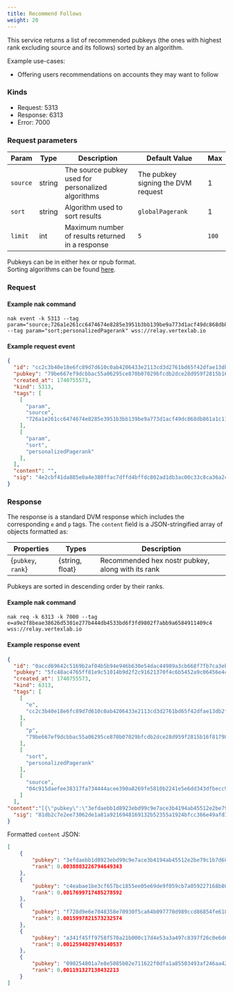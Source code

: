 ```yaml
---
title: Recommend Follows
weight: 20
---
```



This service returns a list of recommended pubkeys (the ones with highest rank excluding source and its follows) sorted by an algorithm.

Example use-cases:
 - Offering users recommendations on accounts they may want to follow

### Kinds

 - Request: 5313
 - Response: 6313
 - Error: 7000

### Request parameters

| Param | Type | Description | Default Value | Max |
|-----|-----|-----|-----|-----|
| `source` | string | The source pubkey used for personalized algorithms | The pubkey signing the DVM request | 1 |
| `sort` | string | Algorithm used to sort results | `globalPagerank` | 1 |
| `limit` | int | Maximum number of results returned in a response | `5` | `100` |

Pubkeys can be in either hex or npub format.  
Sorting algorithms can be found [here](/docs/algos).

### Request

#### Example nak command
```
nak event -k 5313 --tag param="source;726a1e261cc6474674e8285e3951b3bb139be9a773d1acf49dc868db861a1c11" --tag param="sort;personalizedPagerank" wss://relay.vertexlab.io
```

#### Example request event

```json
{
  "id": "cc2c3b40e18e6fc89d7d610c0ab4206433e2113cd3d2761bd65f42dfae13db2f",
  "pubkey": "79be667ef9dcbbac55a06295ce870b07029bfcdb2dce28d959f2815b16f81798",
  "created_at": 1740755573,
  "kind": 5313,
  "tags": [
    [
      "param",
      "source",
      "726a1e261cc6474674e8285e3951b3bb139be9a773d1acf49dc868db861a1c11"
    ],
    [
      "param",
      "sort",
      "personalizedPagerank"
    ],
  ],
  "content": "",
  "sig": "4e2cbf41da885e0a4e380ffac7dffd4bffdc802ad1db3ac00c33c8ca36a2cba9e3829064cd0569c58788d6b7e0a0fc30dcdde7b0d281e5f9a0b9e87ea2e610bd"
}
```

### Response

The response is a standard DVM response which includes the corresponding `e` and `p` tags. 
The `content` field is a JSON-stringified array of objects formatted as:

| Properties | Types | Description |
|-----|-----|-----|
| {`pubkey`, `rank`} | {string, float} | Recommended hex nostr pubkey, along with its rank |

Pubkeys are sorted in descending order by their ranks.

#### Example nak command
```
nak req -k 6313 -k 7000 --tag e=a9e2f8beae38626d5301e277b444db4533bd6f3fd9802f7abb9a6584911409c4 wss://relay.vertexlab.io
```

#### Example response event

```json
{
  "id": "0accd69642c5169b2af04b5b94e946b630e54dac44989a3cb668f7fb7ca3eb32",
  "pubkey": "5fc48ac4765ff81e9c51014b9d2f2c91621370f4c6b5452a9c06456e4cccaeb4",
  "created_at": 1740755573,
  "kind": 6313,
  "tags": [
    [
      "e",
      "cc2c3b40e18e6fc89d7d610c0ab4206433e2113cd3d2761bd65f42dfae13db2f"
    ],
    [
      "p",
      "79be667ef9dcbbac55a06295ce870b07029bfcdb2dce28d959f2815b16f81798"
    ],
    [
      "sort",
      "personalizedPagerank"
    ],
    [
      "source",
      "04c915daefee38317fa734444acee390a8269fe5810b2241e5e6dd343dfbecc9"
    ]
  ],
"content":"[{\"pubkey\":\"3efdaebb1d8923ebd99c9e7ace3b4194ab45512e2be79c1b7d68d9243e0d2681\",\"rank\":0.0038803226794649343},{\"pubkey\":\"c4eabae1be3cf657bc1855ee05e69de9f059cb7a059227168b80b89761cbc4e0\",\"rank\":0.0017699717485278592},{\"pubkey\":\"f728d9e6e7048358e70930f5ca64b097770d989ccd86854fe618eda9c8a38106\",\"rank\":0.0015997821573232574},{\"pubkey\":\"a341f45ff9758f570a21b000c17d4e53a3a497c8397f26c0e6d61e5acffc7a98\",\"rank\":0.0012594029749140537},{\"pubkey\":\"090254801a7e8e5085b02e711622f0dfa1a85503493af246aa42af08f5e4d2df\",\"rank\":0.001191327138432213}]",
  "sig": "81db2c7e2ee73062de1a81a9216948169132b52355a1924bfcc366e49afd34b01ce3e02a3ffc7e8e586918f4a7a610f7ec6b7df7885a2f7d58e83d0ac59c07c1"
}
```

Formatted `content` JSON:

```json
[
	{
		"pubkey": "3efdaebb1d8923ebd99c9e7ace3b4194ab45512e2be79c1b7d68d9243e0d2681",
		"rank": 0.0038803226794649343
	},
	{
		"pubkey": "c4eabae1be3cf657bc1855ee05e69de9f059cb7a059227168b80b89761cbc4e0",
		"rank": 0.0017699717485278592
	},
	{
		"pubkey": "f728d9e6e7048358e70930f5ca64b097770d989ccd86854fe618eda9c8a38106",
		"rank": 0.0015997821573232574
	},
	{
		"pubkey": "a341f45ff9758f570a21b000c17d4e53a3a497c8397f26c0e6d61e5acffc7a98",
		"rank": 0.0012594029749140537
	},
	{
		"pubkey": "090254801a7e8e5085b02e711622f0dfa1a85503493af246aa42af08f5e4d2df",
		"rank": 0.001191327138432213
	}
]
```
